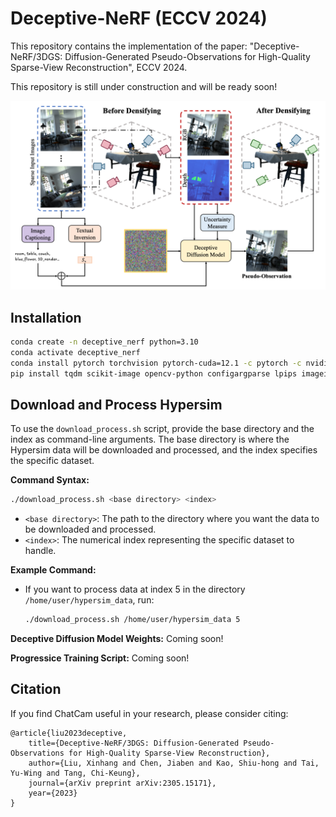 # Deceptive-NeRF (ECCV 2024)
This repository contains the implementation of the paper: "Deceptive-NeRF/3DGS: Diffusion-Generated Pseudo-Observations for High-Quality Sparse-View Reconstruction", ECCV 2024.

This repository is still under construction and will be ready soon!

<div>
<img src="imgs/pipeline.png"/>
</div>




## Installation
```bash
conda create -n deceptive_nerf python=3.10
conda activate deceptive_nerf
conda install pytorch torchvision pytorch-cuda=12.1 -c pytorch -c nvidia  
pip install tqdm scikit-image opencv-python configargparse lpips imageio-ffmpeg kornia lpips tensorboard
```

## Download and Process Hypersim
To use the `download_process.sh` script, provide the base directory and the index as command-line arguments. The base directory is where the Hypersim data will be downloaded and processed, and the index specifies the specific dataset.

**Command Syntax:**
```bash
./download_process.sh <base directory> <index>
```

- `<base directory>`: The path to the directory where you want the data to be downloaded and processed.
- `<index>`: The numerical index representing the specific dataset to handle.

**Example Command:**
- If you want to process data at index 5 in the directory `/home/user/hypersim_data`, run:
  ```bash
  ./download_process.sh /home/user/hypersim_data 5
  ```

**Deceptive Diffusion Model Weights:**
Coming soon!

**Progressice Training Script:**
Coming soon!

## Citation
If you find ChatCam useful in your research, please consider citing:
```
@article{liu2023deceptive,
    title={Deceptive-NeRF/3DGS: Diffusion-Generated Pseudo-Observations for High-Quality Sparse-View Reconstruction},
    author={Liu, Xinhang and Chen, Jiaben and Kao, Shiu-hong and Tai, Yu-Wing and Tang, Chi-Keung},
    journal={arXiv preprint arXiv:2305.15171},
    year={2023}
}
```
